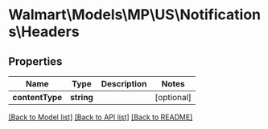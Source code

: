 # Walmart\Models\MP\US\Notifications\Headers

## Properties

Name | Type | Description | Notes
------------ | ------------- | ------------- | -------------
**contentType** | **string** |  | [optional]


[[Back to Model list]](./) [[Back to API list]](../../../../../README.md#supported-apis) [[Back to README]](../../../../../README.md)
